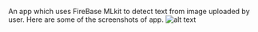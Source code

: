 An app which uses FireBase MLkit to detect text from image uploaded by user.
Here are some of the screenshots of app.
![alt text](https://www.freeiconspng.com/uploads/super-mario-transparent-background-20.png)

